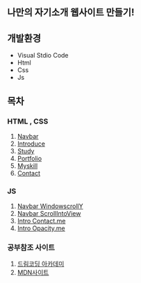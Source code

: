 ## 나만의 자기소개 웹사이트 만들기!

## 개발환경
* Visual Stdio Code
* Html
* Css
* Js

## 목차
### HTML , CSS
1. [Navbar](https://github.com/Kimginam97/WebSitePortpolio/blob/master/Summary/1.Navbar.md)
2. [Introduce](https://github.com/Kimginam97/WebSitePortpolio/blob/master/Summary/2.Introduce.md)
3. [Study](https://github.com/Kimginam97/WebSitePortpolio/blob/master/Summary/3.Study.md)
4. [Portfolio](https://github.com/Kimginam97/WebSitePortpolio/blob/master/Summary/4.Portfolio.md)
5. [Myskill](https://github.com/Kimginam97/WebSitePortpolio/blob/master/Summary/5.Myskill.md)
6. [Contact](https://github.com/Kimginam97/WebSitePortpolio/blob/master/Summary/6.Contact.md)

### JS
1. [Navbar WindowscrollY](https://github.com/Kimginam97/WebSitePortpolio/blob/master/Summary/JS.1Navbar.md)
2. [Navbar ScrollIntoView](https://github.com/Kimginam97/WebSitePortpolio/blob/master/Summary/JS.2ScrollTo.md)
3. [Intro Contact.me](https://github.com/Kimginam97/WebSitePortpolio/blob/master/Summary/JS.3Contact.md)
4. [Intro Opacity.me](https://github.com/Kimginam97/WebSitePortpolio/blob/master/Summary/JS.4IntroOpacity.md)

### 공부참조 사이트
1. [드림코딩 아카데미](https://academy.dream-coding.com/collections)
2. [MDN사이트](https://developer.mozilla.org/ko/docs/Web/JavaScript)
